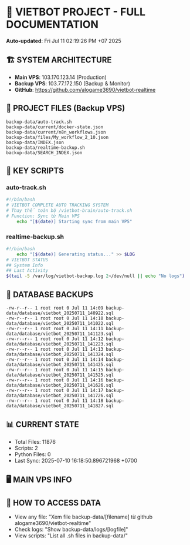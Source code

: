# 🤖 VIETBOT PROJECT - FULL DOCUMENTATION
**Auto-updated**: Fri Jul 11 02:19:26 PM +07 2025

## 🏗️ SYSTEM ARCHITECTURE
- **Main VPS**: 103.170.123.14 (Production)
- **Backup VPS**: 103.77.172.150 (Backup & Monitor)
- **GitHub**: https://github.com/alogame3690/vietbot-realtime

## 📁 PROJECT FILES (Backup VPS)
```
backup-data/auto-track.sh
backup-data/current/docker-state.json
backup-data/current/n8n_workflows.json
backup-data/files/My_workflow_2_10.json
backup-data/INDEX.json
backup-data/realtime-backup.sh
backup-data/SEARCH_INDEX.json
```

## 🔧 KEY SCRIPTS
### auto-track.sh
```bash
#!/bin/bash
# VIETBOT COMPLETE AUTO TRACKING SYSTEM
# Thay thế toàn bộ /vietbot-brain/auto-track.sh
# Function: Sync từ Main VPS
    echo "[$(date)] Starting sync from main VPS"
```
### realtime-backup.sh
```bash
#!/bin/bash
    echo "[$(date)] Generating status..." >> $LOG
# VIETBOT STATUS
## System Info
## Last Activity
$(tail -5 /var/log/vietbot-backup.log 2>/dev/null || echo "No logs")
```

## 💾 DATABASE BACKUPS
```
-rw-r--r-- 1 root root 0 Jul 11 14:09 backup-data/database/vietbot_20250711_140922.sql
-rw-r--r-- 1 root root 0 Jul 11 14:10 backup-data/database/vietbot_20250711_141022.sql
-rw-r--r-- 1 root root 0 Jul 11 14:11 backup-data/database/vietbot_20250711_141123.sql
-rw-r--r-- 1 root root 0 Jul 11 14:12 backup-data/database/vietbot_20250711_141223.sql
-rw-r--r-- 1 root root 0 Jul 11 14:13 backup-data/database/vietbot_20250711_141324.sql
-rw-r--r-- 1 root root 0 Jul 11 14:14 backup-data/database/vietbot_20250711_141425.sql
-rw-r--r-- 1 root root 0 Jul 11 14:15 backup-data/database/vietbot_20250711_141525.sql
-rw-r--r-- 1 root root 0 Jul 11 14:16 backup-data/database/vietbot_20250711_141626.sql
-rw-r--r-- 1 root root 0 Jul 11 14:17 backup-data/database/vietbot_20250711_141726.sql
-rw-r--r-- 1 root root 0 Jul 11 14:18 backup-data/database/vietbot_20250711_141827.sql
```

## 📊 CURRENT STATE
- Total Files: 11876
- Scripts: 2
- Python Files: 0
- Last Sync: 2025-07-10 16:18:50.896721968 +0700

## 🖥️ MAIN VPS INFO


## 🚨 HOW TO ACCESS DATA
- View any file: "Xem file backup-data/[filename] từ github alogame3690/vietbot-realtime"
- Check logs: "Show backup-data/logs/[logfile]"
- View scripts: "List all .sh files in backup-data/"
